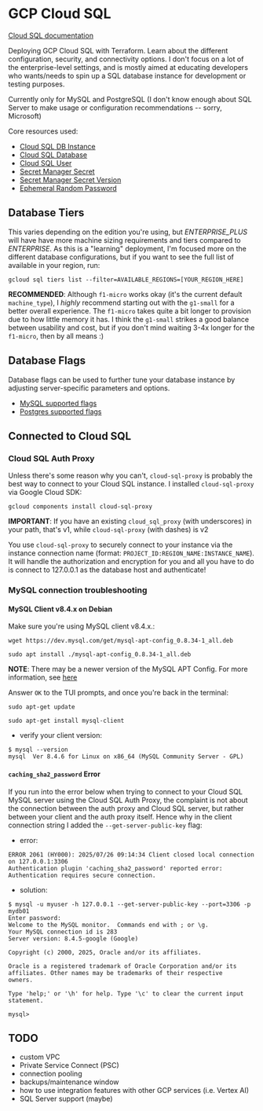 # GCP Cloud SQL

[Cloud SQL documentation](https://cloud.google.com/sql/docs/introduction)

Deploying GCP Cloud SQL with Terraform.  Learn about the different configuration, security, and connectivity options.  I don't focus on a lot of the enterprise-level settings, and is mostly aimed at educating developers who wants/needs to spin up a SQL database instance for development or testing purposes.

Currently only for MySQL and PostgreSQL (I don't know enough about SQL Server to make usage or configuration recommendations -- sorry, Microsoft)

Core resources used:
- [Cloud SQL DB Instance](https://registry.terraform.io/providers/hashicorp/google/latest/docs/resources/sql_database_instance)
- [Cloud SQL Database](https://registry.terraform.io/providers/hashicorp/google/latest/docs/resources/sql_database)
- [Cloud SQL User](https://registry.terraform.io/providers/hashicorp/google/latest/docs/resources/sql_user)
- [Secret Manager Secret](https://registry.terraform.io/providers/hashicorp/google/latest/docs/resources/secret_manager_secret)
- [Secret Manager Secret Version](https://registry.terraform.io/providers/hashicorp/google/latest/docs/resources/secret_manager_secret_version)
- [Ephemeral Random Password](https://registry.terraform.io/providers/hashicorp/random/latest/docs/ephemeral-resources/password)


## Database Tiers
This varies depending on the edition you're using, but *ENTERPRISE_PLUS* will have have more machine sizing requirements and tiers compared to *ENTERPRISE*.  As this is a "learning" deployment, I'm focused more on the different database configurations, but if you want to see the full list of available in your region, run:
```
gcloud sql tiers list --filter=AVAILABLE_REGIONS=[YOUR_REGION_HERE]
```

**RECOMMENDED**: Although `f1-micro` works okay (it's the current default `machine_type`), I *highly* recommend starting out with the `g1-small` for a better overall experience. The `f1-micro` takes quite a bit longer to provision due to how little memory it has. I think the `g1-small` strikes a good balance between usability and cost, but if you don't mind waiting 3-4x longer for the `f1-micro`, then by all means :)


## Database Flags
Database flags can be used to further tune your database instance by adjusting server-specific parameters and options.

- [MySQL supported flags](https://cloud.google.com/sql/docs/mysql/flags#list-flags-mysql)
- [Postgres supported flags](https://cloud.google.com/sql/docs/postgres/flags#list-flags-postgres)


## Connected to Cloud SQL
### Cloud SQL Auth Proxy
Unless there's some reason why you can't, `cloud-sql-proxy` is probably the best way to connect to your Cloud SQL instance. I installed `cloud-sql-proxy` via Google Cloud SDK:
```
gcloud components install cloud-sql-proxy
```

**IMPORTANT**: If you have an existing `cloud_sql_proxy` (with underscores) in your path, that's v1, while `cloud-sql-proxy` (with dashes) is v2

You use `cloud-sql-proxy` to securely connect to your instance via the instance connection name (format: `PROJECT_ID:REGION_NAME:INSTANCE_NAME`). It will handle the authorization and encryption for you and all you have to do is connect to 127.0.0.1 as the database host and authenticate!


### MySQL connection troubleshooting
#### MySQL Client v8.4.x on Debian
Make sure you're using MySQL client v8.4.x.:
```
wget https://dev.mysql.com/get/mysql-apt-config_0.8.34-1_all.deb

sudo apt install ./mysql-apt-config_0.8.34-1_all.deb
```

**NOTE**: There may be a newer version of the MySQL APT Config. For more information, see [here](https://dev.mysql.com/doc/refman/8.0/en/installing.html)

Answer `OK` to the TUI prompts, and once you're back in the terminal:
```
sudo apt-get update

sudo apt-get install mysql-client
```

- verify your client version:
```
$ mysql --version
mysql  Ver 8.4.6 for Linux on x86_64 (MySQL Community Server - GPL)
```

#### `caching_sha2_password` Error
If you run into the error below when trying to connect to your Cloud SQL MySQL server using the Cloud SQL Auth Proxy, the complaint is not about the connection between the auth proxy and Cloud SQL server, but rather between your client and the auth proxy itself.  Hence why in the client connection string I added the `--get-server-public-key` flag:

- error:
```
ERROR 2061 (HY000): 2025/07/26 09:14:34 Client closed local connection on 127.0.0.1:3306
Authentication plugin 'caching_sha2_password' reported error: Authentication requires secure connection.
```

- solution:
```
$ mysql -u myuser -h 127.0.0.1 --get-server-public-key --port=3306 -p mydb01
Enter password:
Welcome to the MySQL monitor.  Commands end with ; or \g.
Your MySQL connection id is 283
Server version: 8.4.5-google (Google)

Copyright (c) 2000, 2025, Oracle and/or its affiliates.

Oracle is a registered trademark of Oracle Corporation and/or its
affiliates. Other names may be trademarks of their respective
owners.

Type 'help;' or '\h' for help. Type '\c' to clear the current input statement.

mysql>
```


## TODO
- custom VPC
- Private Service Connect (PSC)
- connection pooling
- backups/maintenance window
- how to use integration features with other GCP services (i.e. Vertex AI)
- SQL Server support (maybe)

